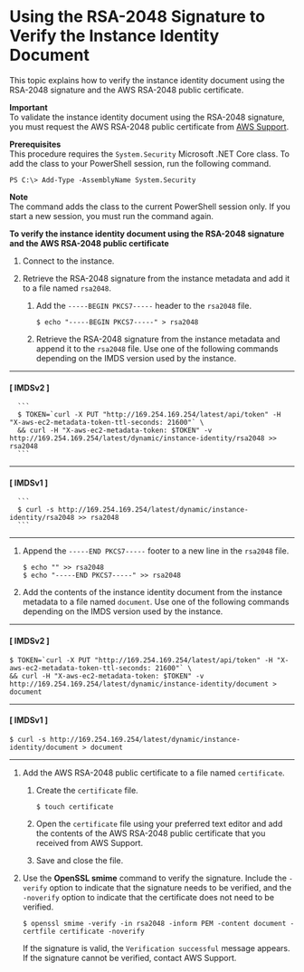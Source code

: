 # Using the RSA\-2048 Signature to Verify the Instance Identity Document<a name="verify-rsa2048"></a>

This topic explains how to verify the instance identity document using the RSA\-2048 signature and the AWS RSA\-2048 public certificate\.

**Important**  
To validate the instance identity document using the RSA\-2048 signature, you must request the AWS RSA\-2048 public certificate from [AWS Support](https://console.aws.amazon.com/support/home#/)\. 

**Prerequisites**  
This procedure requires the `System.Security` Microsoft \.NET Core class\. To add the class to your PowerShell session, run the following command\.

```
PS C:\> Add-Type -AssemblyName System.Security
```

**Note**  
The command adds the class to the current PowerShell session only\. If you start a new session, you must run the command again\.

**To verify the instance identity document using the RSA\-2048 signature and the AWS RSA\-2048 public certificate**

1. Connect to the instance\.

1. Retrieve the RSA\-2048 signature from the instance metadata and add it to a file named `rsa2048`\.

   1. Add the `-----BEGIN PKCS7-----` header to the `rsa2048` file\.

      ```
      $ echo "-----BEGIN PKCS7-----" > rsa2048
      ```

   1. Retrieve the RSA\-2048 signature from the instance metadata and append it to the `rsa2048` file\. Use one of the following commands depending on the IMDS version used by the instance\.

------
#### [ IMDSv2 ]

      ```
      $ TOKEN=`curl -X PUT "http://169.254.169.254/latest/api/token" -H "X-aws-ec2-metadata-token-ttl-seconds: 21600"` \
      && curl -H "X-aws-ec2-metadata-token: $TOKEN" -v http://169.254.169.254/latest/dynamic/instance-identity/rsa2048 >> rsa2048
      ```

------
#### [ IMDSv1 ]

      ```
      $ curl -s http://169.254.169.254/latest/dynamic/instance-identity/rsa2048 >> rsa2048
      ```

------

   1. Append the `-----END PKCS7-----` footer to a new line in the `rsa2048` file\.

      ```
      $ echo "" >> rsa2048
      $ echo "-----END PKCS7-----" >> rsa2048
      ```

1. Add the contents of the instance identity document from the instance metadata to a file named `document`\. Use one of the following commands depending on the IMDS version used by the instance\.

------
#### [ IMDSv2 ]

   ```
   $ TOKEN=`curl -X PUT "http://169.254.169.254/latest/api/token" -H "X-aws-ec2-metadata-token-ttl-seconds: 21600"` \ 
   && curl -H "X-aws-ec2-metadata-token: $TOKEN" -v http://169.254.169.254/latest/dynamic/instance-identity/document > document
   ```

------
#### [ IMDSv1 ]

   ```
   $ curl -s http://169.254.169.254/latest/dynamic/instance-identity/document > document
   ```

------

1. Add the AWS RSA\-2048 public certificate to a file named `certificate`\.

   1. Create the `certificate` file\.

      ```
      $ touch certificate
      ```

   1. Open the `certificate` file using your preferred text editor and add the contents of the AWS RSA\-2048 public certificate that you received from AWS Support\.

   1. Save and close the file\.

1. Use the **OpenSSL smime** command to verify the signature\. Include the `-verify` option to indicate that the signature needs to be verified, and the `-noverify` option to indicate that the certificate does not need to be verified\.

   ```
   $ openssl smime -verify -in rsa2048 -inform PEM -content document -certfile certificate -noverify
   ```

   If the signature is valid, the `Verification successful` message appears\. If the signature cannot be verified, contact AWS Support\.